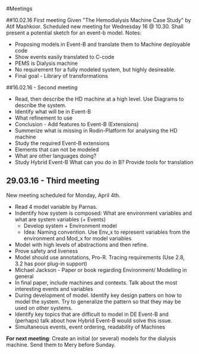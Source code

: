 #Meetings

##10.02.16 First meeting 
Given "The Hemodialysis Machine Case Study" by Atif Mashkoor. Scheduled new meeting for Wednesday 16 @ 10.30. Shall present a potential sketch for an event-b model.
Notes:
* Proposing models in Event-B and translate them to Machine deployable code
* Show events easily translated to C-code
* PEMS is Dialysis machine
* No requirement for a fully modeled system, but highly desireable.
* Final goal - Library of transformations

##16.02.16 - Second meeting 
* Read, then describe the HD machine at a high level. Use Diagrams to describe the system.
* Identify what will be in Event-B
* What refinement to use
* Conclusion - Add features to Event-B (Extensions)
* Summerize what is missing in Rodin-Platform for analysing the HD machine
* Study the required Event-B extensions
 * Elements that can not be modeled
  * What are other languages doing?
  * Study Hybrid Event-B
What can you do in B?
Provide tools for translation

## 29.03.16 - Third meeting
New meeting scheduled for Monday, April 4th.
* Read 4 model variable by Parnas.
* Indentify how system is composed: What are environment variables and what are system variables (+ Events)
  * Develop system + Environment model
  * Idea: Naming convention. Use Env_x to represent variables from the environment and Mod_x for model variables
* Model with high levels of abstractions and then refine.
* Prove safety and liveness
* Model should use annotations, Pro-R. Tracing requirements (Use 2.8, 3.2 has poor plug-in support)
* Michael Jackson - Paper or book regarding Environment/ Modelling in general
* In final paper, include machines and contexts. Talk about the most interesting events and variables
* During development of model. Identify key design patters on how to model the system. Try to generalize the pattern so that they may be used on other systems.
* Identify key topics that are difficult to model in DE Event-B and (perhaps) talk about how Hybrid Event-B would solve this issue.
 * Simultaneous events, event ordering, readability of Machines
 
 **For next meeting**: Create an initial (or several) models for the dialysis machine. Send them to Mery before Sunday.
 

